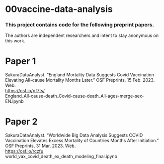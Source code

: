 # 00vaccine-data-analysis
### This project contains code for the following preprint papers.
The authors are independent researchers and intent to stay anonymous on this work.

# Paper 1
SakuraDataAnalyst. “England Mortality Data Suggests Covid Vaccination Elevating All-cause Mortality Months Later.” OSF Preprints, 15 Feb. 2023. Web. \
https://osf.io/pf7ts/ \
England_All-cause-death_Covid-cause-death_All-ages-merge-sex-EN.ipynb

# Paper 2
SakuraDataAnalyst. “Worldwide Big Data Analysis Suggests COVID Vaccination Elevates Excess Mortality of Countries Months After Initiation.” OSF Preprints, 31 Mar. 2023. Web. \
https://osf.io/rczfu \
world_vax_covid_death_ex_death_modeling_final.ipynb
